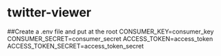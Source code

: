 # twitter-viewer

##Create a .env file and put at the root
    CONSUMER_KEY=consumer_key
    CONSUMER_SECRET=consumer_secret
    ACCESS_TOKEN=access_token
    ACCESS_TOKEN_SECRET=access_token_secret